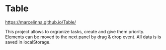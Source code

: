 # Table

https://marcelinna.github.io/Table/

This project allows to orgranize tasks, create and give them priority. Elements can be moved to the next panel by drag & drop event. All data is is saved in localStorage.
